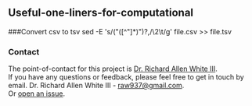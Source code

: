 ## Useful-one-liners-for-computational

###Convert csv to tsv 
sed -E 's/("([^"]*)")?,/\2\t/g' file.csv >> file.tsv

### Contact 
The point-of-contact for this project is [Dr. Richard Allen White III](https://github.com/raw937).<br />
If you have any questions or feedback, please feel free to get in touch by email. 
Dr. Richard Allen White III - raw937@gmail.com.  <br />
Or [open an issue](https://github.com/raw937//Useful-one-liners-for-computational/issues).
